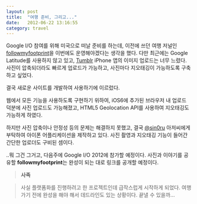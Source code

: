 ```yaml
---
layout: post
title:  "여행 준비, 그리고..."
date:   2012-06-22 13:16:55
category: travel
---
```


Google I/O 참여를 위해 미국으로 떠날 준비를 하는데, 이전에 쓰던 여행 저널인 [followmyfootprint](http://followmyfootprint.tumblr.com/)을 이번에도 운영해야겠다는 생각을 했다. 다만 최근에는 Google Latitude를 사용하지 않고 있고, [Tumblr](http://tumblr.com/) iPhone 앱의 이미지 업로드는 너무 느렸다. 사진이 압축되더라도 빠르게 업로드가 가능하고, 사진마다 지오태깅이 가능하도록 구축하고 싶었다.

결국 새로운 사이트를 개발하여 사용하기에 이르렀다.

웹에서 모든 기능을 사용하도록 구현하기 위하여, iOS6에 추가된 브라우저 내 업로드 덕분에 사진 업로드도 가능해졌고, HTML5 Geolocation API를 사용하여 지오태깅도 가능하게 하였다. 

하지만 사진 압축이나 안정성 등의 문제는 해결하지 못했고, 결국 [@sin0ru](http://twitter.com/sin0ru/) 아저씨에게 부탁하여 아이폰 어플리케이션을 제작하고 있다. 사진 촬영과 지오태깅 기능이 들어간 간단한 업로더도 구비된 셈이다.

..뭐 그건 그거고, 다음주에 Google I/O 2012에 참가할 예정이다. 사진과 이야기를 공유할 **followmyfootprint**는 완성이 되는 대로 링크를 공개할 예정이다.

>**사족**

>사실 플랫폼화를 진행하려고 한 프로젝트인데 급작스럽게 시작하게 되었다. 여행 가기 전에 완성을 해야 해서 데드라인도 있는 상황이다. 끝낼 수 있을까...